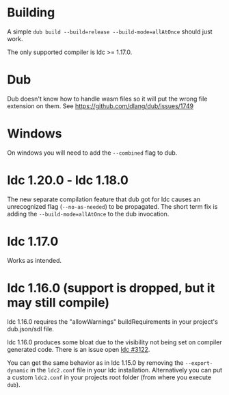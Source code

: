 # Building

A simple `dub build --build=release --build-mode=allAtOnce` should just work.

The only supported compiler is ldc >= 1.17.0.

# Dub 

Dub doesn't know how to handle wasm files so it will put the wrong file extension on them. See https://github.com/dlang/dub/issues/1749

# Windows

On windows you will need to add the `--combined` flag to dub.

# ldc 1.20.0 - ldc 1.18.0

The new separate compilation feature that dub got for ldc causes an unrecognized flag (`--no-as-needed`) to be propagated. The short term fix is adding the `--build-mode=allAtOnce` to the dub invocation.

# ldc 1.17.0

Works as intended.

# ldc 1.16.0 (support is dropped, but it may still compile)

ldc 1.16.0 requires the "allowWarnings" buildRequirements in your project's dub.json/sdl file.

ldc 1.16.0 produces some bloat due to the visibility not being set on compiler generated code. There is an issue open [ldc #3122](https://github.com/ldc-developers/ldc/issues/3122).

You can get the same behavior as in ldc 1.15.0 by removing the `--export-dynamic` in the `ldc2.conf` file in your ldc installation. Alternatively you can put a custom `ldc2.conf` in your projects root folder (from where you execute `dub`).
